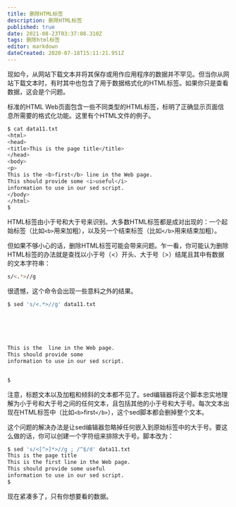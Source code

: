 ```yaml
---
title: 删除HTML标签
description: 删除HTML标签
published: true
date: 2021-08-23T03:37:08.310Z
tags: 删除html标签
editor: markdown
dateCreated: 2020-07-18T15:11:21.951Z
---
```


现如今，从网站下载文本并将其保存或用作应用程序的数据并不罕见。但当你从网站下载文本时，有时其中也包含了用于数据格式化的HTML标签。如果你只是查看数据，这会是个问题。

标准的HTML Web页面包含一些不同类型的HTML标签，标明了正确显示页面信息所需要的格式化功能。这里有个HTML文件的例子。
```bash
$ cat data11.txt
<html>
<head>
<title>This is the page title</title>
</head>
<body>
<p>
This is the <b>first</b> line in the Web page.
This should provide some <i>useful</i>
information to use in our sed script.
</body>
</html>
$
```
HTML标签由小于号和大于号来识别。大多数HTML标签都是成对出现的：一个起始标签（比如`<b>`用来加粗），以及另一个结束标签（比如`</b>`用来结束加粗）。

但如果不够小心的话，删除HTML标签可能会带来问题。乍一看，你可能认为删除HTML标签的办法就是查找以小于号（<）开头、大于号（>）结尾且其中有数据的文本字符串：
```bash
s/<.*>//g
```
很遗憾，这个命令会出现一些意料之外的结果。
```bash
$ sed 's/<.*>//g' data11.txt






This is the  line in the Web page.
This should provide some
information to use in our sed script.


$
```
注意，标题文本以及加粗和倾斜的文本都不见了。sed编辑器将这个脚本忠实地理解为小于号和大于号之间的任何文本，且包括其他的小于号和大于号。每次文本出现在HTML标签中（比如`<b>`first`</b>`），这个sed脚本都会删掉整个文本。

这个问题的解决办法是让sed编辑器忽略掉任何嵌入到原始标签中的大于号。要这么做的话，你可以创建一个字符组来排除大于号。脚本改为：
```bash
$ sed 's/<[^>]*>//g ; /^$/d' data11.txt
This is the page title
This is the first line in the Web page.
This should provide some useful
information to use in our sed script.
$
```
现在紧凑多了，只有你想要看的数据。

